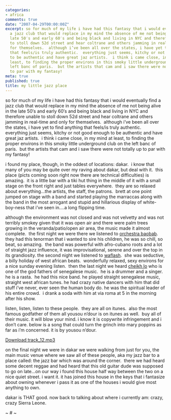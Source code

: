 ```yaml
---
categories:
- africa
comments: true
date: "2007-04-29T00:00:00Z"
excerpt: so for much of my life i have had this fantasy that i would eventually find
  a jazz club that would replace in my mind the absence of me not being alive in the
  late 50′s and early 60′s and being black and living in NYC and therefore unable
  to stoll down 52d street and hear coltrane and others jamming in real-time and only
  for themselves.  although i’ve been all over the states, i have yet to find anything
  that feels/is truly authentic.  everything just seems, kitchy or not good enough
  to be authentic and have great jaz artists.  i think i came close, in my mind at
  least, to finding the proper environs in this smoky little underground club on the
  left banc of paris.  but the artists that cam and i saw there were not totally up
  to par with my fantasy!
meta: true
published: true
title: my little jazz place
---
```


so for much of my life i have had this fantasy that i would eventually find a jazz club that would replace in my mind the absence of me not being alive in the late 50′s and early 60′s and being black and living in NYC and therefore unable to stoll down 52d street and hear coltrane and others jamming in real-time and only for themselves.  although i’ve been all over the states, i have yet to find anything that feels/is truly authentic.  everything just seems, kitchy or not good enough to be authentic and have great jaz artists.  i think i came close, in my mind at least, to finding the proper environs in this smoky little underground club on the left banc of paris.  but the artists that cam and i saw there were not totally up to par with my fantasy!

i found my place, though, in the oddest of locations: dakar.  i know that many of you may be quite over my raving about dakar, but deal with it.  this place (picts coming soon right now there are technical difficulties) is amazing.  it is a little bar with a tiki hut thing in the middle of it with a small stage on the front right and just tables everywhere.  they are so relaxed about everything…the artists, the staff, the patrons.  brett at one point jumped on stage with a band and started playing the marraccas along with the band in the most arrogant and stupid and hillarious display of white-boy-ness that i’ve seen in….a long flipping time.  

although the environment was not closed and was not velvetty and was not terribly smokey given that it was open air and there were palm trees growing in the veranda/patio/open air area, the music made it almost complete.  the first night we were there we listened to [orchestra baobab][1].  they had this tenorman that i wanted to sire his children, he was so chill, so beat, so amazing.  the band was powerful with afro-cubano roots and a lot of straight jazz influence, it was improvisational, serene and over the top in its grandiosity. the second night we listened to [waflash][2].  she was seductive, a billy holiday of west african beats.  wonderfully relaxed, sexy environs for a nice sunday evening listen.  then the last night we heard [cheikh lo][3] who is one of the god fathers of senegalese music.  he is a drummer and a singer.  he is a rasta.  he had this nice band. he played straight senegalese music, straight west african tunes. he had crazy native dancers with him that did stuff i’ve never, ever seen the human body do. he was the spiritual leader of his entire crowd.  i drank a soda with him at via roma at 5 in the morning after his show.  

 [1]: http://www.allmusic.com/cg/amg.dll?p=amg&sql=11:wpfqxqt5ldfe
 [2]: http://www.waflash.net/
 [3]: http://www.allmusic.com/cg/amg.dll?p=amg&sql=11:diftxqwhld0e

listen, listen, listen to these people.  they are all on itunes.  also the most famous godfather of them all yousou n’dour is on itunes as well.  buy all of their music. it will blow your mind. i know it is copywrite infringement and i don’t care. below is a song that could turn the grinch into mary poppins as far as i’m concerned. it is by yousou n’dour. 

[Download track_12.mp3][4]

 [4]: http://caseykuhlman.typepad.com/underwater/files/track_12.mp3

on the final night we were in dakar we were walking from just for you, the main music venue where we saw all of these people, aka my jazz bar to a place called: the jazz bar which was around the corner.  there we had heard some decent reggae and had heard that this old guitar dude was supposed to go on late…on our way i found this house half way between the two on a nice quiet street. i want it. it has joined this house in the keys that i fantasize about owning whenever i pass it as one of the houses i would give most anything to own. 

dakar is THAT good. now back to talking about where i currently am: crazy, crazy Sierra Leone.

~ # ~